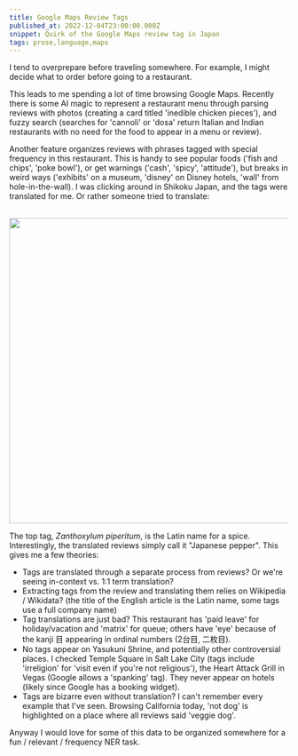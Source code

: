 ```yaml
---
title: Google Maps Review Tags
published_at: 2022-12-04T23:00:00.000Z
snippet: Quirk of the Google Maps review tag in Japan
tags: prose,language,maps
---
```


I tend to overprepare before traveling somewhere. For example, I might decide what to order before going to a restaurant.

This leads to me spending a lot of time browsing Google Maps. Recently there is some AI magic to represent a restaurant menu through parsing reviews with photos (creating a card titled 'inedible chicken pieces'), and fuzzy search (searches for 'cannoli' or 'dosa' return Italian and Indian restaurants with no need for the food to appear in a menu or review).

Another feature organizes reviews with phrases tagged with special frequency in this restaurant. This is handy to see popular foods ('fish and chips', 'poke bowl'), or get warnings ('cash', 'spicy', 'attitude'), but breaks in weird ways ('exhibits' on a museum, 'disney' on Disney hotels, 'wall' from hole-in-the-wall). I was clicking around in Shikoku Japan, and the tags were translated for me. Or rather someone tried to translate:

<br/>
<img src="https://blog.georeactor.com/blog-images/gmaps-1.png" width="550"/>
<br/>

The top tag, *Zanthoxylum piperitum*, is the Latin name for a spice. Interestingly, the translated reviews simply call it "Japanese pepper". This gives me a few theories:

- Tags are translated through a separate process from reviews? Or we're seeing in-context vs. 1:1 term translation?
- Extracting tags from the review and translating them relies on  Wikipedia / Wikidata? (the title of the English article is the Latin name, some tags use a full company name)
- Tag translations are just bad? This restaurant has 'paid leave' for holiday/vacation and 'matrix' for queue; others have 'eye' because of the kanji 目 appearing in ordinal numbers (2台目, 二枚目).
- No tags appear on Yasukuni Shrine, and potentially other controversial places. I checked Temple Square in Salt Lake City (tags include 'irreligion' for 'visit even if you're not religious'), the Heart Attack Grill in Vegas (Google allows a 'spanking' tag). They never appear on hotels (likely since Google has a booking widget).
- Tags are bizarre even without translation?  I can't remember every example that I've seen. Browsing California today, 'not dog' is highlighted on a place where all reviews said 'veggie dog'.

Anyway I would love for some of this data to be organized somewhere for a fun / relevant / frequency NER task.

